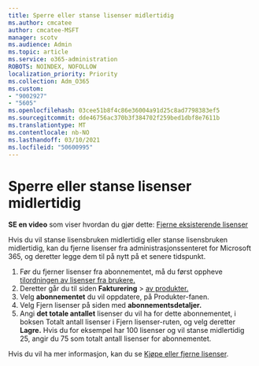 ```yaml
---
title: Sperre eller stanse lisenser midlertidig
ms.author: cmcatee
author: cmcatee-MSFT
manager: scotv
ms.audience: Admin
ms.topic: article
ms.service: o365-administration
ROBOTS: NOINDEX, NOFOLLOW
localization_priority: Priority
ms.collection: Adm_O365
ms.custom:
- "9002927"
- "5605"
ms.openlocfilehash: 03cee51b8f4c86e36004a91d25c8ad7798383ef5
ms.sourcegitcommit: dde46756ac370b3f384702f259bed1dbf8e7611b
ms.translationtype: MT
ms.contentlocale: nb-NO
ms.lasthandoff: 03/10/2021
ms.locfileid: "50600995"
---
```

# <a name="suspend-or-pause-licenses"></a>Sperre eller stanse lisenser midlertidig

**SE en video** som viser hvordan du gjør dette: [Fjerne eksisterende lisenser](https://go.microsoft.com/fwlink/p/?linkid=2154938)

Hvis du vil stanse lisensbruken midlertidig eller stanse lisensbruken midlertidig, kan du fjerne lisenser fra administrasjonssenteret for Microsoft 365, og deretter legge dem til på nytt på et senere tidspunkt.

1. Før du fjerner lisenser fra abonnementet, må du først oppheve [tilordningen av lisenser fra brukere.](https://docs.microsoft.com/microsoft-365/admin/manage/remove-licenses-from-users)
2. Deretter går du til siden **Fakturering**  >  [av produkter.](https://go.microsoft.com/fwlink/p/?linkid=842054)
3. Velg **abonnementet** du vil oppdatere, på Produkter-fanen.
4. Velg Fjern lisenser på siden med **abonnementsdetaljer.**
5. Angi **det totale antallet** lisenser du vil ha for dette abonnementet, i boksen Totalt antall lisenser i Fjern lisenser-ruten, og velg deretter  **Lagre.** Hvis du for eksempel har 100 lisenser og vil stanse midlertidig 25, angir du 75 som totalt antall lisenser for abonnementet.

Hvis du vil ha mer informasjon, kan du se [Kjøpe eller fjerne lisenser](https://docs.microsoft.com/microsoft-365/commerce/licenses/buy-licenses).